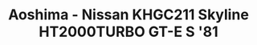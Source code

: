 ---
layout: product
title: "Aoshima - Nissan KHGC211 Skyline HT2000TURBO GT-E S '81"
price: "TBA" 
desc: "N/A"
img_path: "/assets/img/AO54338.jpg"
brand: "N/A"
available: false
special_offer: false
new: false
soon: false
cat: "010000"
subcat: "013700"
subsubcat: "0N/A"
sifra: "AO54338"
popular: true
---